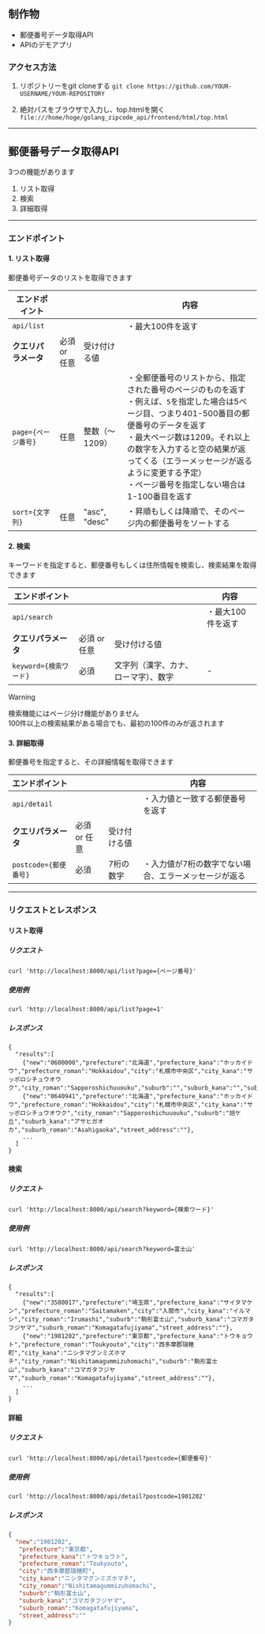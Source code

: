 ## 制作物

* 郵便番号データ取得API
* APIのデモアプリ

### アクセス方法

1. リポジトリーをgit cloneする
   `git clone https://github.com/YOUR-USERNAME/YOUR-REPOSITORY`

2. 絶対パスをブラウザで入力し、top.htｍlを開く
   `file:///home/hoge/golang_zipcode_api/frontend/html/top.html`

---

## 郵便番号データ取得API

3つの機能があります

1. リスト取得
2. 検索
3. 詳細取得

---

### エンドポイント

#### 1. リスト取得

   郵便番号データのリストを取得できます

| エンドポイント |  |  | 内容 |
|---------|---------|---------|---------|
| `api/list` |  |  | ・最大100件を返す |
| **クエリパラメータ** | 必須 or 任意 | 受け付ける値 |   |
| `page={ページ番号}` | 任意 | 整数（〜1209） | ・全郵便番号のリストから、指定された番号のページのものを返す<br>・例えば、`5`を指定した場合は5ページ目、つまり401-500番目の郵便番号のデータを返す<br>・最大ページ数は1209。それ以上の数字を入力すると空の結果が返ってくる（エラーメッセージが返るように変更する予定）<br>・ページ番号を指定しない場合は1-100番目を返す |
| `sort={文字列}` | 任意 | "asc", "desc" | ・昇順もしくは降順で、そのページ内の郵便番号をソートする |

#### 2. 検索

   キーワードを指定すると、郵便番号もしくは住所情報を検索し、検索結果を取得できます

| エンドポイント |  |  | 内容 |
|---------|---------|---------|---------|
| `api/search` |  |  | ・最大100件を返す |
| **クエリパラメータ** | 必須 or 任意 | 受け付ける値 |   |
| `keyword={検索ワード}` | 必須 | 文字列（漢字、カナ、ローマ字）、数字 | - |

> [!WARNING]
> 検索機能にはページ分け機能がありません<br>
> 100件以上の検索結果がある場合でも、最初の100件のみが返されます

#### 3. 詳細取得

   郵便番号を指定すると、その詳細情報を取得できます

| エンドポイント |  |  | 内容 |
|---------|---------|---------|---------|
| `api/detail` |  |  | ・入力値と一致する郵便番号を返す |
| **クエリパラメータ** | 必須 or 任意 | 受け付ける値 |   |
| `postcode={郵便番号}` | 必須 | 7桁の数字 | ・入力値が7桁の数字でない場合、エラーメッセージが返る |

---

### リクエストとレスポンス

#### リスト取得

##### リクエスト

```
curl 'http://localhost:8000/api/list?page={ページ番号}'
```

##### 使用例

```
curl 'http://localhost:8000/api/list?page=1'
```

##### レスポンス

```
{
  "results":[
    {"new":"0600000","prefecture":"北海道","prefecture_kana":"ホッカイドウ","prefecture_roman":"Hokkaidou","city":"札幌市中央区","city_kana":"サッポロシチュウオウク","city_roman":"Sapporoshichuuouku","suburb":"","suburb_kana":"","suburb_roman":"","street_address":""},
    {"new":"0640941","prefecture":"北海道","prefecture_kana":"ホッカイドウ","prefecture_roman":"Hokkaidou","city":"札幌市中央区","city_kana":"サッポロシチュウオウク","city_roman":"Sapporoshichuuouku","suburb":"旭ケ丘","suburb_kana":"アサヒガオカ","suburb_roman":"Asahigaoka","street_address":""},
    ...
  ]
}
```

#### 検索

##### リクエスト

```
curl 'http://localhost:8000/api/search?keyword={検索ワード}'
```

##### 使用例

```
curl 'http://localhost:8000/api/search?keyword=富士山'
```

##### レスポンス

```
{
  "results":[
    {"new":"3580017","prefecture":"埼玉県","prefecture_kana":"サイタマケン","prefecture_roman":"Saitamaken","city":"入間市","city_kana":"イルマシ","city_roman":"Irumashi","suburb":"駒形富士山","suburb_kana":"コマガタフジヤマ","suburb_roman":"Komagatafujiyama","street_address":""},
    {"new":"1901202","prefecture":"東京都","prefecture_kana":"トウキョウト","prefecture_roman":"Toukyouto","city":"西多摩郡瑞穂町","city_kana":"ニシタマグンミズホマチ","city_roman":"Nishitamagummizuhomachi","suburb":"駒形富士山","suburb_kana":"コマガタフジヤマ","suburb_roman":"Komagatafujiyama","street_address":""},
    ...
  ]
}
```

#### 詳細

##### リクエスト

```
curl 'http://localhost:8000/api/detail?postcode={郵便番号}'
```

##### 使用例

```
curl 'http://localhost:8000/api/detail?postcode=1901202'
```

##### レスポンス

```json
{
  "new":"1901202",
   "prefecture":"東京都",
   "prefecture_kana":"トウキョウト",
   "prefecture_roman":"Toukyouto",
   "city":"西多摩郡瑞穂町",
   "city_kana":"ニシタマグンミズホマチ",
   "city_roman":"Nishitamagummizuhomachi",
   "suburb":"駒形富士山",
   "suburb_kana":"コマガタフジヤマ",
   "suburb_roman":"Komagatafujiyama",
   "street_address":""
}
```

